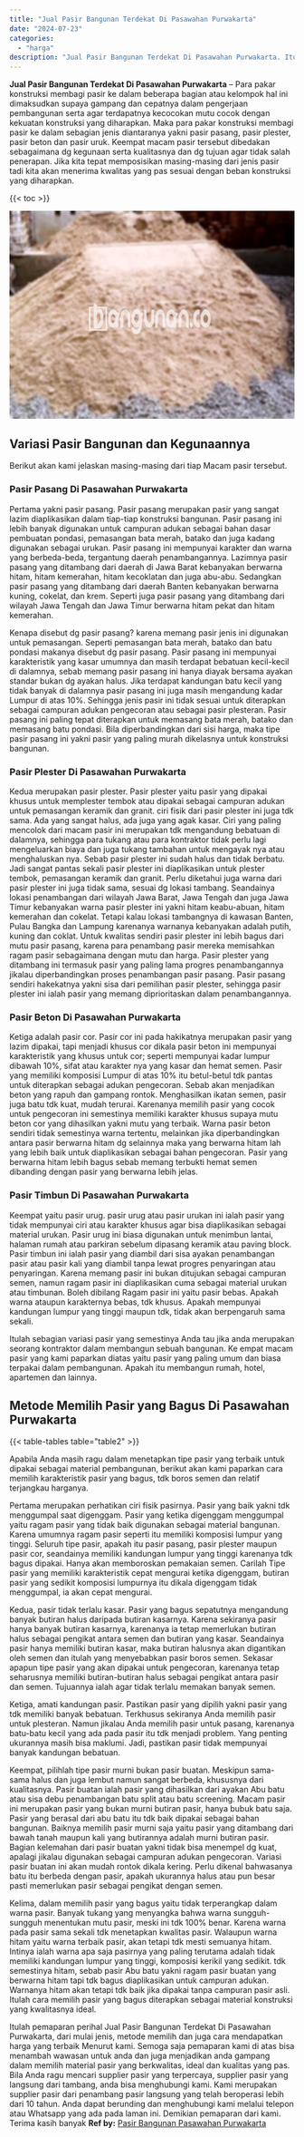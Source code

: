 ```yaml
---
title: "Jual Pasir Bangunan Terdekat Di Pasawahan Purwakarta"
date: "2024-07-23"
categories: 
  - "harga"
description: "Jual Pasir Bangunan Terdekat Di Pasawahan Purwakarta. Itulah pemaparan perihal Jual Pasir Bangunan Terdekat Di Pasawahan Purwakarta, dari mulai jenis, metode..."
---
```


**Jual Pasir Bangunan Terdekat Di Pasawahan Purwakarta** – Para pakar konstruksi membagi pasir ke dalam beberapa bagian atau kelompok hal ini dimaksudkan supaya gampang dan cepatnya dalam pengerjaan pembangunan serta agar terdapatnya kecocokan mutu cocok dengan kekuatan konstruksi yang diharapkan. Maka para pakar konstruksi membagi pasir ke dalam sebagian jenis diantaranya yakni pasir pasang, pasir plester, pasir beton dan pasir uruk. Keempat macam pasir tersebut dibedakan sebagaimana dg kegunaan serta kualitasnya dan dg tujuan agar tidak salah penerapan. Jika kita tepat memposisikan masing-masing dari jenis pasir tadi kita akan menerima kwalitas yang pas sesuai dengan beban konstruksi yang diharapkan.

{{< toc >}}

![Jual Pasir Bangunan Terdekat Di Pasawahan Purwakarta](/images/jual-pasir-bangunan-37.png)

## Variasi Pasir Bangunan dan Kegunaannya

Berikut akan kami jelaskan masing-masing dari tiap Macam pasir tersebut.

### Pasir Pasang Di Pasawahan Purwakarta

Pertama yakni pasir pasang. Pasir pasang merupakan pasir yang sangat lazim diaplikasikan dalam tiap-tiap konstruksi bangunan. Pasir pasang ini lebih banyak digunakan untuk campuran adukan sebagai bahan dasar pembuatan pondasi, pemasangan bata merah, batako dan juga kadang digunakan sebagai urukan. Pasir pasang ini mempunyai karakter dan warna yang berbeda-beda, tergantung daerah penambangannya. Lazimnya pasir pasang yang ditambang dari daerah di Jawa Barat kebanyakan berwarna hitam, hitam kemerahan, hitam kecoklatan dan juga abu-abu. Sedangkan pasir pasang yang ditambang dari daerah Banten kebanyakan berwarna kuning, cokelat, dan krem. Seperti juga pasir pasang yang ditambang dari wilayah Jawa Tengah dan Jawa Timur berwarna hitam pekat dan hitam kemerahan.

Kenapa disebut dg pasir pasang? karena memang pasir jenis ini digunakan untuk pemasangan. Seperti pemasangan bata merah, batako dan batu pondasi makanya disebut dg pasir pasang. Pasir pasang ini mempunyai karakteristik yang kasar umumnya dan masih terdapat bebatuan kecil-kecil di dalamnya, sebab memang pasir pasang ini hanya diayak bersama ayakan standar bukan dg ayakan halus. Jika terdapat kandungan batu kecil yang tidak banyak di dalamnya pasir pasang ini juga masih mengandung kadar Lumpur di atas 10%. Sehingga jenis pasir ini tidak sesuai untuk diterapkan sebagai campuran adukan pengecoran atau sebagai pasir plesteran. Pasir pasang ini paling tepat diterapkan untuk memasang bata merah, batako dan memasang batu pondasi. Bila diperbandingkan dari sisi harga, maka tipe pasir pasang ini yakni pasir yang paling murah dikelasnya untuk konstruksi bangunan.

### Pasir Plester Di Pasawahan Purwakarta

Kedua merupakan pasir plester. Pasir plester yaitu pasir yang dipakai khusus untuk memplester tembok atau dipakai sebagai campuran adukan untuk pemasangan keramik dan granit. ciri fisik dari pasir plester ini juga tdk sama. Ada yang sangat halus, ada juga yang agak kasar. Ciri yang paling mencolok dari macam pasir ini merupakan tdk mengandung bebatuan di dalamnya, sehingga para tukang atau para kontraktor tidak perlu lagi mengeluarkan biaya dan juga tukang tambahan untuk mengayak nya atau menghaluskan nya. Sebab pasir plester ini sudah halus dan tidak berbatu. Jadi sangat pantas sekali pasir plester ini diaplikasikan untuk plester tembok, pemasangan keramik dan granit. Perlu diketahui juga warna dari pasir plester ini juga tidak sama, sesuai dg lokasi tambang. Seandainya lokasi penambangan dari wilayah Jawa Barat, Jawa Tengah dan juga Jawa Timur kebanyakan warna pasir plester ini yakni hitam keabu-abuan, hitam kemerahan dan cokelat. Tetapi kalau lokasi tambangnya di kawasan Banten, Pulau Bangka dan Lampung karenanya warnanya kebanyakan adalah putih, kuning dan coklat. Untuk kwalitas sendiri pasir plester ini lebih bagus dari mutu pasir pasang, karena para penambang pasir mereka memisahkan ragam pasir sebagaimana dengan mutu dan harga. Pasir plester yang ditambang ini termasuk pasir yang paling lama progres penambangannya jikalau diperbandingkan proses penambangan pasir pasang. Pasir pasang sendiri hakekatnya yakni sisa dari pemilihan pasir plester, sehingga pasir plester ini ialah pasir yang memang diprioritaskan dalam penambangannya.

### Pasir Beton Di Pasawahan Purwakarta

Ketiga adalah pasir cor. Pasir cor ini pada hakikatnya merupakan pasir yang lazim dipakai, tapi menjadi khusus cor dikala pasir beton ini mempunyai karakteristik yang khusus untuk cor; seperti mempunyai kadar lumpur dibawah 10%, sifat atau karakter nya yang kasar dan hemat semen. Pasir yang memiliki komposisi Lumpur di atas 10% itu betul-betul tdk pantas untuk diterapkan sebagai adukan pengecoran. Sebab akan menjadikan beton yang rapuh dan gampang rontok. Menghasilkan ikatan semen, pasir juga batu tdk kuat, mudah terurai. Karenanya memilih pasir yang cocok untuk pengecoran ini semestinya memiliki karakter khusus supaya mutu beton cor yang dihasilkan yakni mutu yang terbaik. Warna pasir beton sendiri tidak semestinya warna tertentu, melainkan jika diperbandingkan antara pasir berwarna hitam dg selainnya maka yang berwarna hitam lah yang lebih baik untuk diaplikasikan sebagai bahan pengecoran. Pasir yang berwarna hitam lebih bagus sebab memang terbukti hemat semen dibanding dengan pasir yang berwarna lebih jelas.

### Pasir Timbun Di Pasawahan Purwakarta

Keempat yaitu pasir urug. pasir urug atau pasir urukan ini ialah pasir yang tidak mempunyai ciri atau karakter khusus agar bisa diaplikasikan sebagai material urukan. Pasir urug ini biasa digunakan untuk menimbun lantai, halaman rumah atau parkiran sebelum dipasang keramik atau paving block. Pasir timbun ini ialah pasir yang diambil dari sisa ayakan penambangan pasir atau pasir kali yang diambil tanpa lewat progres penyaringan atau penyaringan. Karena memang pasir ini bukan ditujukan sebagai campuran semen, namun ragam pasir ini diaplikasikan cuma sebagai material urukan atau timbunan. Boleh dibilang Ragam pasir ini yaitu pasir bebas. Apakah warna ataupun karakternya bebas, tdk khusus. Apakah mempunyai kandungan lumpur yang tinggi maupun tdk, tidak akan berpengaruh sama sekali.

Itulah sebagian variasi pasir yang semestinya Anda tau jika anda merupakan seorang kontraktor dalam membangun sebuah bangunan. Ke empat macam pasir yang kami paparkan diatas yaitu pasir yang paling umum dan biasa terpakai dalam pembangunan. Apakah itu membangun rumah, hotel, apartemen dan lainnya.

## Metode Memilih Pasir yang Bagus Di Pasawahan Purwakarta

{{< table-tables table="table2" >}}

Apabila Anda masih ragu dalam menetapkan tipe pasir yang terbaik untuk dipakai sebagai material pembangunan, berikut akan kami paparkan cara memilih karakteristik pasir yang bagus, tdk boros semen dan relatif terjangkau harganya.

Pertama merupakan perhatikan ciri fisik pasirnya. Pasir yang baik yakni tdk menggumpal saat digenggam. Pasir yang ketika digenggam menggumpal yaitu ragam pasir yang tidak baik digunakan sebagai material bangunan. Karena umumnya ragam pasir seperti itu memiliki komposisi lumpur yang tinggi. Seluruh tipe pasir, apakah itu pasir pasang, pasir plester maupun pasir cor, seandainya memiliki kandungan lumpur yang tinggi karenanya tdk bagus dipakai. Hanya akan memboroskan pemakaian semen. Carilah Tipe pasir yang memiliki karakteristik cepat mengurai ketika digenggam, butiran pasir yang sedikit komposisi lumpurnya itu dikala digenggam tidak menggumpal, ia akan cepat mengurai.

Kedua, pasir tidak terlalu kasar. Pasir yang bagus sepatutnya mengandung banyak butiran halus daripada butiran kasarnya. Karena sekiranya pasir hanya banyak butiran kasarnya, karenanya ia tetap memerlukan butiran halus sebagai pengikat antara semen dan butiran yang kasar. Seandainya pasir hanya memiliki butiran kasar, maka butiran halusnya akan digantikan oleh semen dan itulah yang menyebabkan pasir boros semen. Sekasar apapun tipe pasir yang akan dipakai untuk pengecoran, karenanya tetap seharusnya memiliki butiran-butiran halus sebagai pengikat antara pasir dan semen. Tujuannya ialah agar tidak terlalu memakan banyak semen.

Ketiga, amati kandungan pasir. Pastikan pasir yang dipilih yakni pasir yang tdk memiliki banyak bebatuan. Terkhusus sekiranya Anda memilih pasir untuk plesteran. Namun jikalau Anda memilih pasir untuk pasang, karenanya batu-batu kecil yang ada pada pasir itu tdk menjadi problem. Yang penting ukurannya masih bisa maklumi. Jadi, pastikan pasir tidak mempunyai banyak kandungan bebatuan.

Keempat, pilihlah tipe pasir murni bukan pasir buatan. Meskipun sama-sama halus dan juga lembut namun sangat berbeda, khususnya dari kualitasnya. Pasir buatan ialah pasir yang dihasilkan dari ayakan Abu batu atau sisa debu penambangan batu split atau batu screening. Macam pasir ini merupakan pasir yang bukan murni butiran pasir, hanya bubuk batu saja. Pasir yang berasal dari abu batu itu tdk baik dipakai sebagai bahan bangunan. Baiknya memilih pasir murni saja yaitu pasir yang ditambang dari bawah tanah maupun kali yang butirannya adalah murni butiran pasir. Bagian kelemahan dari pasir buatan yakni tidak bisa menempel dg kuat, apalagi jikalau digunakan sebagai campuran adukan pengecoran. Variasi pasir buatan ini akan mudah rontok dikala kering. Perlu dikenal bahwasanya batu itu berbeda dengan pasir, apakah ukurannya halus atau pun besar pasti memerlukan pasir sebagai pengikat dengan semen.

Kelima, dalam memilih pasir yang bagus yaitu tidak terperangkap dalam warna pasir. Banyak tukang yang menyangka bahwa warna sungguh-sungguh menentukan mutu pasir, meski ini tdk 100% benar. Karena warna pada pasir sama sekali tdk menetapkan kwalitas pasir. Walaupun warna hitam yaitu warna terbaik pasir, akan tetapi tdk mesti semuanya hitam. Intinya ialah warna apa saja pasirnya yang paling terutama adalah tidak memiliki kandungan lumpur yang tinggi, komposisi kerikil yang sedikit. tdk semestinya hitam, sebab pasir Abu batu yakni ragam pasir buatan yang berwarna hitam tapi tdk bagus diaplikasikan untuk campuran adukan. Warnanya hitam akan tetapi tdk baik jika dipakai tanpa campuran pasir asli. Itulah cara memilih pasir yang bagus diterapkan sebagai material konstruksi yang kwalitasnya ideal.

Itulah pemaparan perihal Jual Pasir Bangunan Terdekat Di Pasawahan Purwakarta, dari mulai jenis, metode memilih dan juga cara mendapatkan harga yang terbaik Menurut kami. Semoga saja pemaparan kami di atas bisa menambah wawasan untuk anda dan juga menjadikan anda gampang dalam memilih material pasir yang berkwalitas, ideal dan kualitas yang pas. Bila Anda ragu mencari supplier pasir yang terpercaya, supplier pasir yang langsung dari tambang, anda bisa menghubungi kami. Kami merupakan supplier pasir dari penambang pasir langsung yang telah beroperasi lebih dari 10 tahun. Anda dapat berunding dan menghubungi kami melalui telepon atau Whatsapp yang ada pada laman ini. Demikian pemaparan dari kami. Terima kasih banyak
**Ref by:** [Pasir Bangunan Pasawahan Purwakarta](https://id.wikipedia.org/wiki/Pasir)
